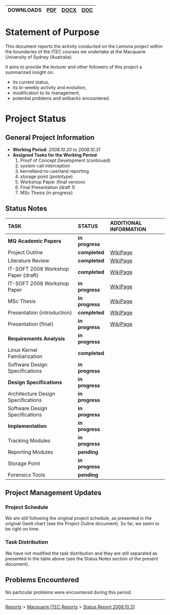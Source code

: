 | **DOWNLOADS** | [PDF](http://lemona.googlecode.com/svn/docs/reports/Macquarie%20ITEC%20Status%20Reports/%5bITEC810%5d%20-%20Progress%20Report%20-%202008.10.31.pdf) | [DOCX](http://lemona.googlecode.com/svn/docs/reports/Macquarie%20ITEC%20Status%20Reports/%5bITEC810%5d%20-%20Progress%20Report%20-%202008.10.31.docx) | [DOC](http://lemona.googlecode.com/svn/docs/reports/Macquarie%20ITEC%20Status%20Reports/%5bITEC810%5d%20-%20Progress%20Report%20-%202008.10.31.doc) |
|:--------------|:----------------------------------------------------------------------------------------------------------------------------------------------------|:------------------------------------------------------------------------------------------------------------------------------------------------------|:----------------------------------------------------------------------------------------------------------------------------------------------------|

# Statement of Purpose #

This document reports the activity conducted on the
Lemona project within the boundaries of the ITEC courses
we undertake at the Macquarie University of Sydney
(Australia).

It aims to provide the lecturer and other followers of
this project a summarized insight on:

  * its current status,
  * its bi-weekly activity and evolution,
  * modification to its management,
  * potential problems and setbacks encountered.



# Project Status #

## General Project Information ##

  * **Working Period**: _2008.10.20_ to _2008.10.31_
  * **Assigned Tasks for the Working Period**
    1. Proof of Concept Development (continued)
      1. system call interception
      1. kernelland-to-userland reporting
      1. storage point (prototype)
    1. Workshop Paper (final version)
    1. Final Presentation (draft 1)
    1. MSc Thesis (in progress)


## Status Notes ##

| **TASK**                               | **STATUS**      | **ADDITIONAL INFORMATION**    |
|:---------------------------------------|:----------------|:------------------------------|
| **MQ Academic Papers**                 | **in progress** |                               |
|   Project Outline                      | **completed**   | [WikiPage](ProjectOutline.md)   |
|   Literature Review                    | **completed**   | [WikiPage](LiteratureReview.md) |
|   IT-SOFT 2008 Workshop Paper {draft}  | **completed**   | [WikiPage](Workshop20081017.md) |
|   IT-SOFT 2008 Workshop Paper          | **in progress** | [WikiPage](Workshop20081031.md) |
|   MSc Thesis                           | **in progress** | [WikiPage](ThesisMScMalvertLaventure2008.md) |
|   Presentation {introduction}          | **completed**   | [WikiPage](Presentation20080917.md) |
|   Presentation {final}                 | **in progress** | [WikiPage](Presentation20081114.md) |
| **Requirements Analysis**              | **in progress** |                               |
|   Linux Kernel Familiarization         | **completed**   |                               |
|   Software Design Specifications       | **in progress** |                               |
| **Design Specifications**              | **in progress** |                               |
|   Architecture Design Specifications   | **in progress** |                               |
|   Software Design Specifications       | **in progress** |                               |
| **Implementation**                     | **in progress** |                               |
|   Tracking Modules                     | **in progress** |                               |
|   Reporting Modules                    | **pending**     |                               |
|   Storage Point                        | **in progress** |                               |
|   Forensics Tools                      | **pending**     |                               |


## Project Management Updates ##

### Project Schedule ###

We are still following the original project schedule,
as presented in the original Gantt chart (see the Project
Ouline document). So far, we seem to be right on time.

### Task Distribution ###

We have not modified the task distribution and they are
still separated as presented in the table above (see the
Status Notes section of the present document).


## Problems Encountered ##

No particular problems were encountered during this
period.



---


[Reports](Reports.md) > [Macquarie ITEC Reports](MQStatusReports.md) > [Status Report 2008.10.31](MQStatusReport20081031.md)